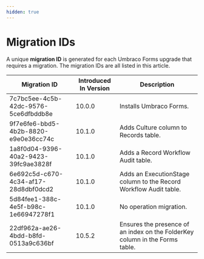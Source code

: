 ```yaml
---
hidden: true
---
```


# Migration IDs

A unique **migration ID** is generated for each Umbraco Forms upgrade that requires a migration. The migration IDs are all listed in this article.

| Migration ID                         | Introduced In Version | Description                                                                        |
|--------------------------------------|-----------------------|------------------------------------------------------------------------------------|
| 7c7bc5ee-4c5b-42dc-9576-5ce6dfbddb8e | 10.0.0                | Installs Umbraco Forms.                                                            |
| 9f7e6fe6-bbd5-4b2b-8820-e9e0e36cc74c | 10.1.0                | Adds Culture column to Records table.                                              |
| 1a8f0d04-9396-40a2-9423-39fc9ae3828f | 10.1.0                | Adds a Record Workflow Audit table.                                                |
| 6e692c5d-c670-4c34-af17-28d8dbf0dcd2 | 10.1.0                | Adds an ExecutionStage column to the Record Workflow Audit table.                  |
| 5d84fee1-388c-4e5f-b98c-1e66947278f1 | 10.1.0                | No operation migration.                                                            |
| 22df962a-ae26-4bdd-b8fd-0513a9c636bf | 10.5.2                | Ensures the presence of an index on the FolderKey column in the Forms table.       |
